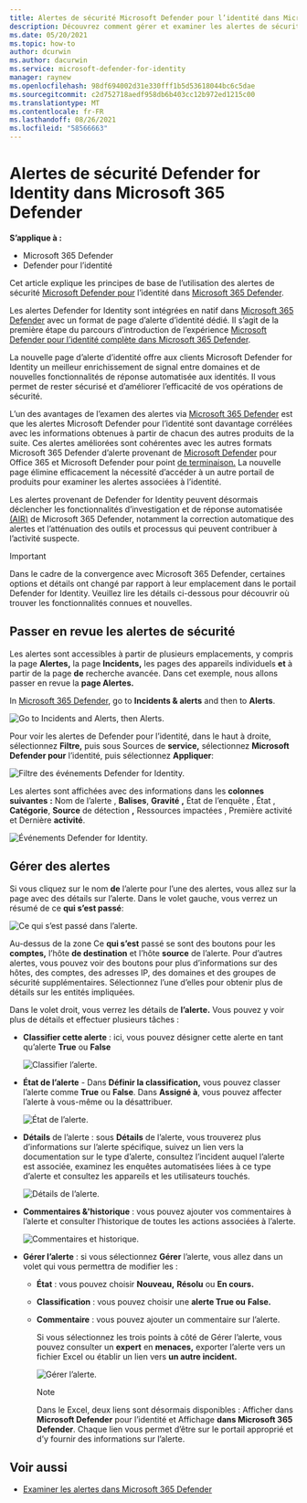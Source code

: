 ```yaml
---
title: Alertes de sécurité Microsoft Defender pour l’identité dans Microsoft 365 Defender
description: Découvrez comment gérer et examiner les alertes de sécurité émises par Microsoft Defender pour l’identité dans Microsoft 365 Defender
ms.date: 05/20/2021
ms.topic: how-to
author: dcurwin
ms.author: dacurwin
ms.service: microsoft-defender-for-identity
manager: raynew
ms.openlocfilehash: 98df694002d31e330fff1b5d53618044bc6c5dae
ms.sourcegitcommit: c2d752718aedf958db6b403cc12b972ed1215c00
ms.translationtype: MT
ms.contentlocale: fr-FR
ms.lasthandoff: 08/26/2021
ms.locfileid: "58566663"
---
```

# <a name="defender-for-identity-security-alerts-in-microsoft-365-defender"></a>Alertes de sécurité Defender for Identity dans Microsoft 365 Defender

**S’applique à :**

- Microsoft 365 Defender
- Defender pour l’identité

Cet article explique les principes de base de l’utilisation des alertes de sécurité [Microsoft Defender pour](/defender-for-identity) l’identité dans [Microsoft 365 Defender](/microsoft-365/security/defender/overview-security-center).

Les alertes Defender for Identity sont intégrées en natif dans [Microsoft 365 Defender](https://security.microsoft.com) avec un format de page d’alerte d’identité dédié. Il s’agit de la première étape du parcours d’introduction de l’expérience [Microsoft Defender pour l’identité complète dans Microsoft 365 Defender](/defender-for-identity/defender-for-identity-in-microsoft-365-defender).

La nouvelle page d’alerte d’identité offre aux clients Microsoft Defender for Identity un meilleur enrichissement de signal entre domaines et de nouvelles fonctionnalités de réponse automatisée aux identités. Il vous permet de rester sécurisé et d’améliorer l’efficacité de vos opérations de sécurité.

L’un des avantages de l’examen des alertes via [Microsoft 365 Defender](/microsoft-365/security/defender/microsoft-365-defender) est que les alertes Microsoft Defender pour l’identité sont davantage corrélées avec les informations obtenues à partir de chacun des autres produits de la suite. Ces alertes améliorées sont cohérentes avec les autres formats Microsoft 365 Defender d’alerte provenant de [Microsoft Defender](/microsoft-365/security/office-365-security) pour Office 365 et Microsoft Defender pour point [de terminaison.](/microsoft-365/security/defender-endpoint) La nouvelle page élimine efficacement la nécessité d’accéder à un autre portail de produits pour examiner les alertes associées à l’identité.

Les alertes provenant de Defender for Identity peuvent désormais déclencher les fonctionnalités d’investigation et de réponse automatisée [(AIR)](/microsoft-365/security/defender/m365d-autoir) de Microsoft 365 Defender, notamment la correction automatique des alertes et l’atténuation des outils et processus qui peuvent contribuer à l’activité suspecte.

> [!IMPORTANT]
> Dans le cadre de la convergence avec Microsoft 365 Defender, certaines options et détails ont changé par rapport à leur emplacement dans le portail Defender for Identity. Veuillez lire les détails ci-dessous pour découvrir où trouver les fonctionnalités connues et nouvelles.

## <a name="review-security-alerts"></a>Passer en revue les alertes de sécurité

Les alertes sont accessibles à partir de plusieurs emplacements, y compris la page **Alertes,** la page **Incidents,** les pages des appareils individuels **et** à partir de la page **de** recherche avancée. Dans cet exemple, nous allons passer en revue la **page Alertes.**

In [Microsoft 365 Defender](https://security.microsoft.com/), go to **Incidents & alerts** and then to **Alerts**.

![Go to Incidents and Alerts, then Alerts.](../../media/defender-identity/incidents-alerts.png)

Pour voir les alertes de Defender pour l’identité, dans le haut à droite, sélectionnez **Filtre,** puis sous Sources de **service,** sélectionnez **Microsoft Defender pour** l’identité, puis sélectionnez **Appliquer**:

![Filtre des événements Defender for Identity.](../../media/defender-identity/filter-defender-for-identity.png)

Les alertes sont affichées avec des informations dans les **colonnes suivantes** **:** Nom de l’alerte , **Balises**, **Gravité** **,** État de l’enquête , État , **Catégorie**, **Source** de détection **,** Ressources impactées , Première activité et Dernière **activité**. 

![Événements Defender for Identity.](../../media/defender-identity/filtered-alerts.png)

## <a name="manage-alerts"></a>Gérer des alertes

Si vous cliquez sur le nom **de** l’alerte pour l’une des alertes, vous allez sur la page avec des détails sur l’alerte. Dans le volet gauche, vous verrez un résumé de ce **qui s’est passé**:

![Ce qui s’est passé dans l’alerte.](../../media/defender-identity/what-happened.png)

Au-dessus de la zone Ce **qui s’est** passé se sont des boutons pour les **comptes,** l’hôte **de destination** et l’hôte **source** de l’alerte. Pour d’autres alertes, vous pouvez voir des boutons pour plus d’informations sur des hôtes, des comptes, des adresses IP, des domaines et des groupes de sécurité supplémentaires. Sélectionnez l’une d’elles pour obtenir plus de détails sur les entités impliquées.

Dans le volet droit, vous verrez les détails de **l’alerte.** Vous pouvez y voir plus de détails et effectuer plusieurs tâches :

- **Classifier cette alerte** : ici, vous pouvez désigner cette alerte en tant qu’alerte **True** ou **False**

    ![Classifier l’alerte.](../../media/defender-identity/classify-alert.png)

- **État de l’alerte** - Dans **Définir la classification,** vous pouvez classer l’alerte comme **True** ou **False**. Dans **Assigné à**, vous pouvez affecter l’alerte à vous-même ou la désattribuer.

    ![État de l’alerte.](../../media/defender-identity/alert-state.png)

- **Détails** de l’alerte : sous **Détails** de l’alerte, vous trouverez plus d’informations sur l’alerte spécifique, suivez un lien vers la documentation sur le type d’alerte, consultez l’incident auquel l’alerte est associée, examinez les enquêtes automatisées liées à ce type d’alerte et consultez les appareils et les utilisateurs touchés.

    ![Détails de l’alerte.](../../media/defender-identity/alert-details.png)

- **Commentaires &'historique** : vous pouvez ajouter vos commentaires à l’alerte et consulter l’historique de toutes les actions associées à l’alerte.

    ![Commentaires et historique.](../../media/defender-identity/comments-history.png)

- **Gérer l’alerte** : si vous sélectionnez **Gérer** l’alerte, vous allez dans un volet qui vous permettra de modifier les :
  - **État** : vous pouvez choisir **Nouveau,** **Résolu** ou **En cours.**
  - **Classification** : vous pouvez choisir une **alerte True ou** **False.**
  - **Commentaire** : vous pouvez ajouter un commentaire sur l’alerte.

    Si vous sélectionnez les trois points à côté de Gérer l’alerte, vous pouvez consulter un **expert** en **menaces,** exporter l’alerte vers un fichier Excel ou établir un lien vers **un autre incident.**

    ![Gérer l’alerte.](../../media/defender-identity/manage-alert.png)

    > [!NOTE]
    > Dans le Excel, deux liens sont désormais disponibles : Afficher dans **Microsoft Defender** pour l’identité et Affichage **dans Microsoft 365 Defender**. Chaque lien vous permet d’être sur le portail approprié et d’y fournir des informations sur l’alerte.

## <a name="see-also"></a>Voir aussi

- [Examiner les alertes dans Microsoft 365 Defender](../defender/investigate-alerts.md)

